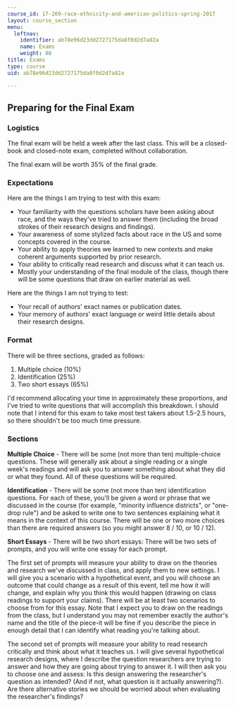```yaml
---
course_id: 17-269-race-ethnicity-and-american-politics-spring-2017
layout: course_section
menu:
  leftnav:
    identifier: ab78e96d23dd2727175da8f0d2d7a82a
    name: Exams
    weight: 80
title: Exams
type: course
uid: ab78e96d23dd2727175da8f0d2d7a82a

---
```


Preparing for the Final Exam
----------------------------

### Logistics

The final exam will be held a week after the last class. This will be a closed-book and closed-note exam, completed without collaboration.

The final exam will be worth 35% of the final grade.

### Expectations

Here are the things I am trying to test with this exam:

*   Your familiarity with the questions scholars have been asking about race, and the ways they've tried to answer them (including the broad strokes of their research designs and findings).
*   Your awareness of some stylized facts about race in the US and some concepts covered in the course.
*   Your ability to apply theories we learned to new contexts and make coherent arguments supported by prior research.
*   Your ability to critically read research and discuss what it can teach us.
*   Mostly your understanding of the final module of the class, though there will be some questions that draw on earlier material as well.

Here are the things I am not trying to test:

*   Your recall of authors' exact names or publication dates.
*   Your memory of authors' exact language or weird little details about their research designs.

### Format

There will be three sections, graded as follows:

1.  Multiple choice (10%)
2.  Identification (25%)
3.  Two short essays (65%)

I'd recommend allocating your time in approximately these proportions, and I've tried to write questions that will accomplish this breakdown. I should note that I intend for this exam to take most test takers about 1.5–2.5 hours, so there shouldn't be too much time pressure.

### Sections

**Multiple Choice** - There will be some (not more than ten) multiple-choice questions. These will generally ask about a single reading or a single week's readings and will ask you to answer something about what they did or what they found. All of these questions will be required.

**Identification** - There will be some (not more than ten) identification questions. For each of these, you'll be given a word or phrase that we discussed in the course (for example, "minority influence districts", or "one-drop rule") and be asked to write one to two sentences explaining what it means in the context of this course. There will be one or two more choices than there are required answers (so you might answer 8 / 10, or 10 / 12).

**Short Essays** - There will be two short essays: There will be two sets of prompts, and you will write one essay for each prompt.

The first set of prompts will measure your ability to draw on the theories and research we've discussed in class, and apply them to new settings. I will give you a scenario with a hypothetical event, and you will choose an outcome that could change as a result of this event, tell me how it will change, and explain why you think this would happen (drawing on class readings to support your claims). There will be at least two scenarios to choose from for this essay. Note that I expect you to draw on the readings from the class, but I understand you may not remember exactly the author's name and the title of the piece-it will be fine if you describe the piece in enough detail that I can identify what reading you're talking about.

The second set of prompts will measure your ability to read research critically and think about what it teaches us. I will give several hypothetical research designs, where I describe the question researchers are trying to answer and how they are going about trying to answer it. I will then ask you to choose one and assess: Is this design answering the researcher's question as intended? (And if not, what question is it actually answering?). Are there alternative stories we should be worried about when evaluating the researcher's findings?